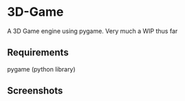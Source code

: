 # 3D-Game
A 3D Game engine using pygame. Very much a WIP thus far

## Requirements
pygame (python library)

## Screenshots
